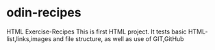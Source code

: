 # odin-recipes
HTML Exercise-Recipes This is first HTML project. It tests basic HTML- list,links,images and file structure, as well as use of GIT,GitHub